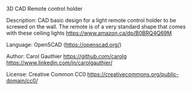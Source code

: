3D CAD
Remote control holder
 
Description:
CAD basic design for a light remote control holder to be screwed on the 
wall. The remote is of a very standard shape that comes with these
ceiling lights https://www.amazon.ca/dp/B0BRQ4Q69M 

Language: OpenSCAD (https://openscad.org/)

Author: Carol Gauthier
        https://github.com/carolg
        https://www.linkedin.com/in/carolgauthier/

License: Creative Common CC0 
         https://creativecommons.org/public-domain/cc0/
